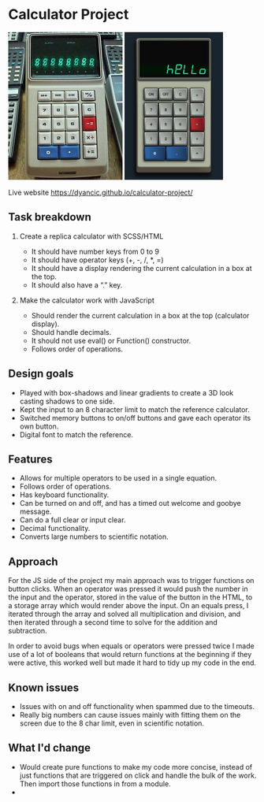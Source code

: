 # Calculator Project

<img src="./img/calculator-base.jpg" />
<img src="./img/calc.png" height="300px" />

Live website https://dyancic.github.io/calculator-project/

## Task breakdown

1.  Create a replica calculator with SCSS/HTML

    -   It should have number keys from 0 to 9
    -   It should have operator keys (+, -, /, \*, =)
    -   It should have a display rendering the current calculation in a box at the top.
    -   It should also have a “.” key.

2.  Make the calculator work with JavaScript
    -   Should render the current calculation in a box at the top (calculator display).
    -   Should handle decimals.
    -   It should not use eval() or Function() constructor.
    -   Follows order of operations.

## Design goals

-   Played with box-shadows and linear gradients to create a 3D look casting shadows to one side.
-   Kept the input to an 8 character limit to match the reference calculator.
-   Switched memory buttons to on/off buttons and gave each operator its own button.
-   Digital font to match the reference.

## Features

-   Allows for multiple operators to be used in a single equation.
-   Follows order of operations.
-   Has keyboard functionality.
-   Can be turned on and off, and has a timed out welcome and goobye message.
-   Can do a full clear or input clear.
-   Decimal functionality.
-   Converts large numbers to scientific notation.

## Approach

For the JS side of the project my main approach was to trigger functions on button clicks. When an operator was pressed it would push the number in the input and the operator, stored in the value of the button in the HTML, to a storage array which would render above the input. On an equals press, I iterated through the array and solved all multiplication and division, and then iterated through a second time to solve for the addition and subtraction.

In order to avoid bugs when equals or operators were pressed twice I made use of a lot of booleans that would return functions at the beginning if they were active, this worked well but made it hard to tidy up my code in the end.

## Known issues

-   Issues with on and off functionality when spammed due to the timeouts.
-   Really big numbers can cause issues mainly with fitting them on the screen due to the 8 char limit, even in scientific notation.

## What I'd change

-   Would create pure functions to make my code more concise, instead of just functions that are triggered on click and handle the bulk of the work. Then import those functions in from a module.
-
